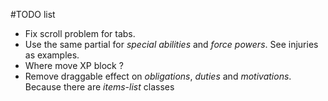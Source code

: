 
#TODO list

* Fix scroll problem for tabs.
* Use the same partial for _special abilities_ and _force powers_. See injuries as examples.
* Where move XP block ?
* Remove draggable effect on _obligations_, _duties_ and _motivations_. Because there are _items-list_ classes
